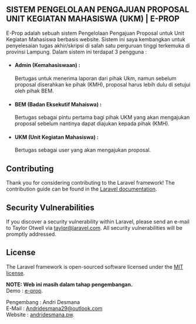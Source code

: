  <h2> SISTEM PENGELOLAAN PENGAJUAN PROPOSAL UNIT KEGIATAN MAHASISWA (UKM) | E-PROP </h2>

E-Prop adalah sebuah sistem Pengelolaan Pengajuan Proposal untuk Unit Kegiatan Mahasiswa berbasis website. Sistem ini saya kembangkan untuk
penyelesaian tugas akhir/skripsi di salah satu perguruan tinggi terkemuka di provinsi Lampung. Dalam sistem ini terdapat 3 pengguna :
- <h4> Admin (Kemahasiswaan) : </h4>Bertugas untuk menerima laporan dari pihak Ukm, namun sebelum proposal diserahkan ke pihak (KMH), proposal harus lebih dulu di setujui oleh pihak BEM.
- <h4> BEM (Badan Eksekutif Mahaiswa) : </h4>Bertugas sebagai pintu pertama bagi pihak UKM yang akan mengajukan proposal sebelum nantinya dapat diajukan kepada pihak (KMH).
- <h4> UKM (Unit Kegiatan Mahasiswa) : </h4>Bertugas sebagai user yang akan mengajukan proposal.



## Contributing

Thank you for considering contributing to the Laravel framework! The contribution guide can be found in the [Laravel documentation](https://laravel.com/docs/contributions).

## Security Vulnerabilities

If you discover a security vulnerability within Laravel, please send an e-mail to Taylor Otwell via [taylor@laravel.com](mailto:taylor@laravel.com). All security vulnerabilities will be promptly addressed.

## License

The Laravel framework is open-sourced software licensed under the [MIT license](https://opensource.org/licenses/MIT).
 
<b>NOTE: Web ini masih dalam tahap pengembangan.</b> <br>
Demo : [e-prop](https://e-prop.pw/). <br>

Pengembang : Andri Desmana<br>
E-Mail : Andridesmana29@outlook.com <br>
Website : [andridesmana.pw](http://andridesmana.pw/).
